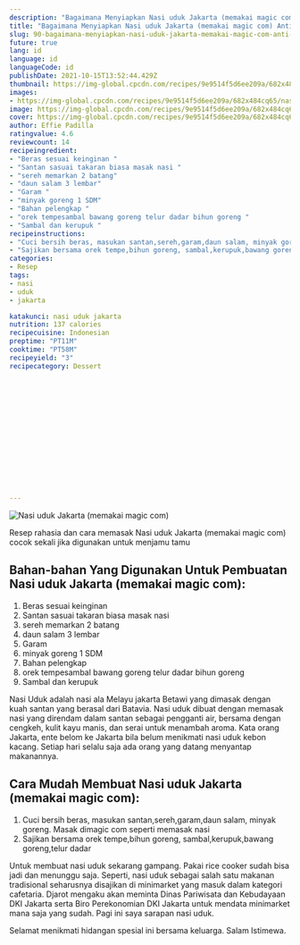 ```yaml
---
description: "Bagaimana Menyiapkan Nasi uduk Jakarta (memakai magic com) Anti Gagal"
title: "Bagaimana Menyiapkan Nasi uduk Jakarta (memakai magic com) Anti Gagal"
slug: 90-bagaimana-menyiapkan-nasi-uduk-jakarta-memakai-magic-com-anti-gagal
future: true
lang: id
language: id
languageCode: id
publishDate: 2021-10-15T13:52:44.429Z 
thumbnail: https://img-global.cpcdn.com/recipes/9e9514f5d6ee209a/682x484cq65/nasi-uduk-jakarta-memakai-magic-com-foto-resep-utama.webp
images:
- https://img-global.cpcdn.com/recipes/9e9514f5d6ee209a/682x484cq65/nasi-uduk-jakarta-memakai-magic-com-foto-resep-utama.webp
image: https://img-global.cpcdn.com/recipes/9e9514f5d6ee209a/682x484cq65/nasi-uduk-jakarta-memakai-magic-com-foto-resep-utama.webp
cover: https://img-global.cpcdn.com/recipes/9e9514f5d6ee209a/682x484cq65/nasi-uduk-jakarta-memakai-magic-com-foto-resep-utama.webp
author: Effie Padilla
ratingvalue: 4.6
reviewcount: 14
recipeingredient:
- "Beras sesuai keinginan "
- "Santan sasuai takaran biasa masak nasi "
- "sereh memarkan 2 batang"
- "daun salam 3 lembar"
- "Garam "
- "minyak goreng 1 SDM"
- "Bahan pelengkap "
- "orek tempesambal bawang goreng telur dadar bihun goreng "
- "Sambal dan kerupuk "
recipeinstructions:
- "Cuci bersih beras, masukan santan,sereh,garam,daun salam, minyak goreng. Masak dimagic com seperti memasak nasi"
- "Sajikan bersama orek tempe,bihun goreng, sambal,kerupuk,bawang goreng,telur dadar"
categories:
- Resep
tags:
- nasi
- uduk
- jakarta

katakunci: nasi uduk jakarta 
nutrition: 137 calories
recipecuisine: Indonesian
preptime: "PT11M"
cooktime: "PT58M"
recipeyield: "3"
recipecategory: Dessert


     
    
    
    
    
    
    
    
    
    
    
      
    
---
```



![Nasi uduk Jakarta (memakai magic com)](https://img-global.cpcdn.com/recipes/9e9514f5d6ee209a/682x484cq65/nasi-uduk-jakarta-memakai-magic-com-foto-resep-utama.webp)

Resep rahasia dan cara memasak  Nasi uduk Jakarta (memakai magic com) cocok sekali jika digunakan untuk menjamu tamu

<!--inarticleads1-->

## Bahan-bahan Yang Digunakan Untuk Pembuatan Nasi uduk Jakarta (memakai magic com):

1. Beras sesuai keinginan 
1. Santan sasuai takaran biasa masak nasi 
1. sereh memarkan 2 batang
1. daun salam 3 lembar
1. Garam 
1. minyak goreng 1 SDM
1. Bahan pelengkap 
1. orek tempesambal bawang goreng telur dadar bihun goreng 
1. Sambal dan kerupuk 

Nasi Uduk adalah nasi ala Melayu jakarta Betawi yang dimasak dengan kuah santan yang berasal dari Batavia. Nasi uduk dibuat dengan memasak nasi yang direndam dalam santan sebagai pengganti air, bersama dengan cengkeh, kulit kayu manis, dan serai untuk menambah aroma. Kata orang Jakarta, ente belom ke Jakarta bila belum menikmati nasi uduk kebon kacang. Setiap hari selalu saja ada orang yang datang menyantap makanannya. 

<!--inarticleads2-->

## Cara Mudah Membuat Nasi uduk Jakarta (memakai magic com):

1. Cuci bersih beras, masukan santan,sereh,garam,daun salam, minyak goreng. Masak dimagic com seperti memasak nasi
1. Sajikan bersama orek tempe,bihun goreng, sambal,kerupuk,bawang goreng,telur dadar


Untuk membuat nasi uduk sekarang gampang. Pakai rice cooker sudah bisa jadi dan menunggu saja. Seperti, nasi uduk sebagai salah satu makanan tradisional seharusnya disajikan di minimarket yang masuk dalam kategori cafetaria. Djarot mengaku akan meminta Dinas Pariwisata dan Kebudayaan DKI Jakarta serta Biro Perekonomian DKI Jakarta untuk mendata minimarket mana saja yang sudah. Pagi ini saya sarapan nasi uduk. 

Selamat menikmati hidangan spesial ini bersama keluarga. Salam Istimewa.
